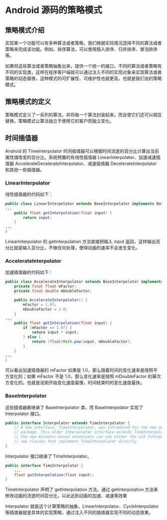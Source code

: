 # Android 源码的策略模式

## 策略模式介绍

实现某一个功能可以有多种算法或者策略，我们根据实际情况选择不同的算法或者策略来完成该功能。例如，排序算法，可以使用插入排序、归并排序、冒泡排序等。

如果将这些算法或者策略抽象出来，提供一个统一的接口，不同的算法或者策略有不同的实现类，这样在程序客户端就可以通过注入不同的实现对象来实现算法或者策略的动态替换，这种模式的可扩展性、可维护性也就更高，也就是我们说的策略模式。

## 策略模式的定义

策略模式定义了一系列的算法，并将每一个算法封装起来，而且使它们还可以相互替换。策略模式让算法独立于使用它的客户而独立变化。

## 时间插值器

Android 的 TimeInterpolator 时间插值器可以根据时间流逝的百分比计算出当前属性值改变的百分比。系统预置的有线性插值器 LinearInterpolator、加速减速插值器 AccelerateDecelerateInterpolator、减速插值器 DecelerateInterpolator 和其他一些插值器。

### LinearInterpolator

线性插值器的代码如下：

```java
public class LinearInterpolator extends BaseInterpolator implements NativeInterpolatorFactory {
...
    public float getInterpolation(float input) {
        return input;
    }
...
}
```

LinearInterpolator 的 getInterpolation 方法直接把输入 input 返回，这样输出百分比就是输入百分比，不做任何处理，使得动画的速率不会发生变化。

### AccelerateInterpolator

加速插值器的代码如下：

```java
public class AccelerateInterpolator extends BaseInterpolator implements NativeInterpolatorFactory {
    private final float mFactor;
    private final double mDoubleFactor;

    public AccelerateInterpolator() {
        mFactor = 1.0f;
        mDoubleFactor = 2.0;
    }
...
    public float getInterpolation(float input) {
        if (mFactor == 1.0f) {
            return input * input;
        } else {
            return (float)Math.pow(input, mDoubleFactor);
        }
    }
...
}
```

可以看出加速插值器的 mFactor 如果是 1.0，那么随着时间的变化速率是按照平方变化的；如果 mFactor 不是 1.0，那么变化速率是按照 mDoubleFactor 的幂次方变化的。也就是说刚开始变化速度最慢，时间结束时的变化速度最快。

### BaseInterpolator

这些插值器都继承了 BaseInterpolator 类，而 BaseInterpolator 实现了 Interpolator 接口。

```java
public interface Interpolator extends TimeInterpolator {
    // A new interface, TimeInterpolator, was introduced for the new android.animation
    // package. This older Interpolator interface extends TimeInterpolator so that users of
    // the new Animator-based animations can use either the old Interpolator implementations or
    // new classes that implement TimeInterpolator directly.
}
```

Interpolator 接口继承了 TimeInterpolator。

```java
public interface TimeInterpolator {
    ...
    float getInterpolation(float input);
}
```

TimeInterpolator 声明了 getInterpolation 方法。通过 getInterpolation 方法来修改动画的流逝时间百分比，以此达到动画的加速、减速等效果

Interpolator 就是这个计算策略的抽象，LinearInterpolator、CycleInterpolator 等插值器就是具体的实现策略，通过注入不同的插值器实现不同的动态效果。